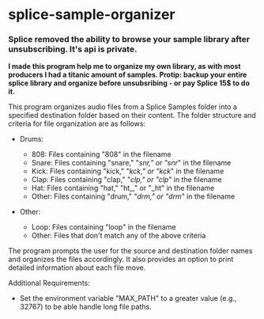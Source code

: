 # splice-sample-organizer

### Splice removed the ability to browse your sample library after unsubscribing. It's api is private. 
**I made this program help me to organize my own library, as with most producers I had a titanic amount of samples.
Protip: backup your entire splice library and organize before unsubsribing - or pay Splice 15$ to do it.**

This program organizes audio files from a Splice Samples folder into a
specified destination folder based on their content. The folder structure
and criteria for file organization are as follows:

- Drums:
  - 808: Files containing "808" in the filename
  - Snare: Files containing "snare," "_snr," or "snr_" in the filename
  - Kick: Files containing "kick," "_kck," or "kck_" in the filename
  - Clap: Files containing "clap," "_clp," or "clp_" in the filename
  - Hat: Files containing "hat," "ht_," or "_ht" in the filename
  - Other: Files containing "drum," "_drm," or "drm_" in the filename

- Other:
  - Loop: Files containing "loop" in the filename
  - Other: Files that don't match any of the above criteria

The program prompts the user for the source and destination folder names and
organizes the files accordingly. It also provides an option to print detailed
information about each file move.

Additional Requirements:
- Set the environment variable "MAX_PATH" to a greater value (e.g., 32767) to
  be able handle long file paths.
